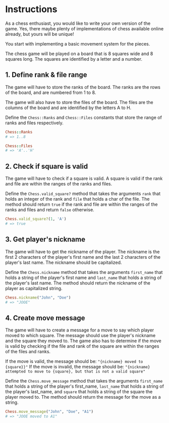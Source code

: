 # Instructions

As a chess enthusiast, you would like to write your own version of the game.
Yes, there maybe plenty of implementations of chess available online already, but yours will be unique!

You start with implementing a basic movement system for the pieces.

The chess game will be played on a board that is 8 squares wide and 8 squares long.
The squares are identified by a letter and a number.

## 1. Define rank & file range

The game will have to store the ranks of the board.
The ranks are the rows of the board, and are numbered from 1 to 8.

The game will also have to store the files of the board.
The files are the columns of the board and are identified by the letters A to H.

Define the `Chess::Ranks` and `Chess::Files` constants that store the range of ranks and files respectively.

```ruby
Chess::Ranks
# => 1..8

Chess::Files
# => 'A'..'H'
```

## 2. Check if square is valid

The game will have to check if a square is valid.
A square is valid if the rank and file are within the ranges of the ranks and files.

Define the `Chess.valid_square?` method that takes the arguments `rank` that holds an integer of the rank and `file` that holds a char of the file.
The method should return `true` if the rank and file are within the ranges of the ranks and files and return `false` otherwise.

```ruby
Chess.valid_square?(1, 'A')
# => true
```

## 3. Get player's nickname

The game will have to get the nickname of the player.
The nickname is the first 2 characters of the player's first name and the last 2 characters of the player's last name.
The nickname should be capitalized.

Define the `Chess.nickname` method that takes the arguments `first_name` that holds a string of the player's first name and `last_name` that holds a string of the player's last name.
The method should return the nickname of the player as capitalized string.

```ruby
Chess.nickname("John", "Doe")
# => "JOOE"
```

## 4. Create move message

The game will have to create a message for a move to say which player moved to which square.
The message should use the player's nickname and the square they moved to.
The game also has to determine if the move is valid by checking if the file and rank of the square are within the ranges of the files and ranks.

If the move is valid, the message should be: `"{nickname} moved to {square}}"`
If the move is invalid, the message should be: `"{nickname} attempted to move to {square}, but that is not a valid square"`

Define the `Chess.move_message` method that takes the arguments `first_name` that holds a string of the player's first_name, `last_name` that holds a string of the player's last_name, and `square` that holds a string of the square the player moved to.
The method should return the message for the move as a string.

```ruby
Chess.move_message("John", "Doe", "A1")
# => "JOOE moved to A1"
```
